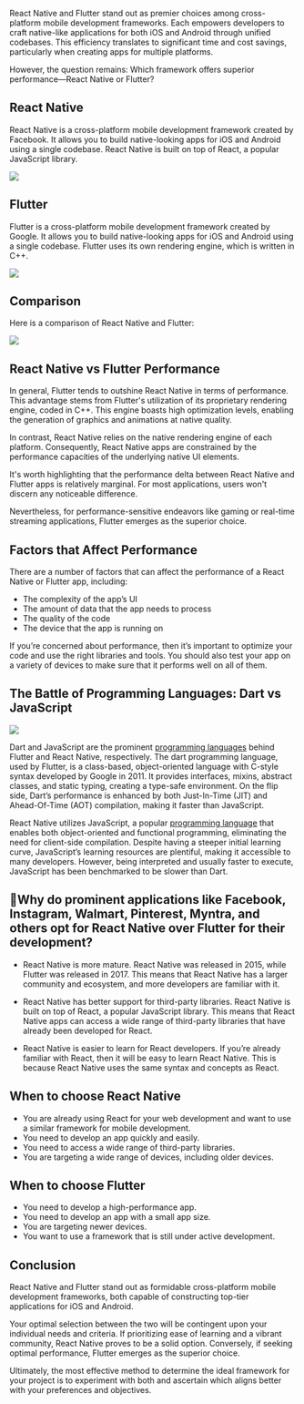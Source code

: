 React Native and Flutter stand out as premier choices among cross-platform mobile development frameworks. Each empowers developers to craft native-like applications for both iOS and Android through unified codebases. This efficiency translates to significant time and cost savings, particularly when creating apps for multiple platforms.

However, the question remains: Which framework offers superior performance—React Native or Flutter?

## React Native

React Native is a cross-platform mobile development framework created by Facebook. It allows you to build native-looking apps for iOS and Android using a single codebase. React Native is built on top of React, a popular JavaScript library.

<img src="https://media.licdn.com/dms/image/v2/D4D12AQHYk4BJ6upGqQ/article-inline_image-shrink_1500_2232/article-inline_image-shrink_1500_2232/0/1714129530529?e=1729123200&v=beta&t=NN5RKMr6CM9DAzAISyID4wFrW1_i9mN_cVqfNE5ir_w">

## Flutter

Flutter is a cross-platform mobile development framework created by Google. It allows you to build native-looking apps for iOS and Android using a single codebase. Flutter uses its own rendering engine, which is written in C++.

<img src="https://media.licdn.com/dms/image/v2/D4D12AQHb63nU7z7aiA/article-inline_image-shrink_1500_2232/article-inline_image-shrink_1500_2232/0/1714129530034?e=1729123200&v=beta&t=YTaN20sEn6-fIOuurfAklR6poPFmKJ2_4p6BWhBdUws">

## Comparison

Here is a comparison of React Native and Flutter:

<img src="https://media.licdn.com/dms/image/v2/D4D12AQGkO-5eZNZSyw/article-inline_image-shrink_1500_2232/article-inline_image-shrink_1500_2232/0/1714129530075?e=1729123200&v=beta&t=3T22r2ft1hUFGi7PdhXHtQddX0l6DO-eEJHPJ_mcWBU">

## React Native vs Flutter Performance

In general, Flutter tends to outshine React Native in terms of performance. This advantage stems from Flutter's utilization of its proprietary rendering engine, coded in C++. This engine boasts high optimization levels, enabling the generation of graphics and animations at native quality.

In contrast, React Native relies on the native rendering engine of each platform. Consequently, React Native apps are constrained by the performance capacities of the underlying native UI elements.

It's worth highlighting that the performance delta between React Native and Flutter apps is relatively marginal. For most applications, users won't discern any noticeable difference.

Nevertheless, for performance-sensitive endeavors like gaming or real-time streaming applications, Flutter emerges as the superior choice.

## Factors that Affect Performance

There are a number of factors that can affect the performance of a React Native or Flutter app, including:

- The complexity of the app’s UI
- The amount of data that the app needs to process
- The quality of the code
- The device that the app is running on

If you’re concerned about performance, then it’s important to optimize your code and use the right libraries and tools. You should also test your app on a variety of devices to make sure that it performs well on all of them.

## The Battle of Programming Languages: Dart vs JavaScript

<img src="https://media.licdn.com/dms/image/D4D12AQGzXLm83mJE9A/article-inline_image-shrink_1000_1488/0/1714130434851?e=1729123200&v=beta&t=4YQP6YKzwzUlczzVWJMrs1EFq0ZIvyybZ_N5oDkspJE">

Dart and JavaScript are the prominent [programming languages](https://sosamson.com/) behind Flutter and React Native, respectively. The dart programming language, used by Flutter, is a class-based, object-oriented language with C-style syntax developed by Google in 2011. It provides interfaces, mixins, abstract classes, and static typing, creating a type-safe environment. On the flip side, Dart’s performance is enhanced by both Just-In-Time (JIT) and Ahead-Of-Time (AOT) compilation, making it faster than JavaScript.

React Native utilizes JavaScript, a popular [programming language](https://sosamson.com/) that enables both object-oriented and functional programming, eliminating the need for client-side compilation. Despite having a steeper initial learning curve, JavaScript’s learning resources are plentiful, making it accessible to many developers. However, being interpreted and usually faster to execute, JavaScript has been benchmarked to be slower than Dart.

## 🤔Why do prominent applications like Facebook, Instagram, Walmart, Pinterest, Myntra, and others opt for React Native over Flutter for their development?

- React Native is more mature. React Native was released in 2015, while Flutter was released in 2017. This means that React Native has a larger community and ecosystem, and more developers are familiar with it.

- React Native has better support for third-party libraries. React Native is built on top of React, a popular JavaScript library. This means that React Native apps can access a wide range of third-party libraries that have already been developed for React.

- React Native is easier to learn for React developers. If you’re already familiar with React, then it will be easy to learn React Native. This is because React Native uses the same syntax and concepts as React.

## When to choose React Native

- You are already using React for your web development and want to use a similar framework for mobile development.
- You need to develop an app quickly and easily.
- You need to access a wide range of third-party libraries.
- You are targeting a wide range of devices, including older devices.

## When to choose Flutter

- You need to develop a high-performance app.
- You need to develop an app with a small app size.
- You are targeting newer devices.
- You want to use a framework that is still under active development.

## Conclusion

React Native and Flutter stand out as formidable cross-platform mobile development frameworks, both capable of constructing top-tier applications for iOS and Android.

Your optimal selection between the two will be contingent upon your individual needs and criteria. If prioritizing ease of learning and a vibrant community, React Native proves to be a solid option. Conversely, if seeking optimal performance, Flutter emerges as the superior choice.

Ultimately, the most effective method to determine the ideal framework for your project is to experiment with both and ascertain which aligns better with your preferences and objectives.
